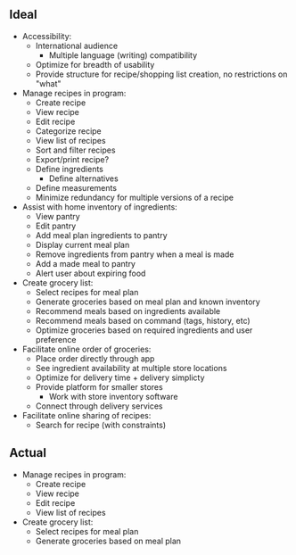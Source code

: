 ## Ideal
* Accessibility:
    * International audience
        * Multiple language (writing) compatibility
    * Optimize for breadth of usability
    * Provide structure for recipe/shopping list creation, no restrictions on "what"
* Manage recipes in program:
    * Create recipe
    * View recipe
    * Edit recipe
    * Categorize recipe
    * View list of recipes
    * Sort and filter recipes
    * Export/print recipe?
    * Define ingredients
        * Define alternatives
    * Define measurements
    * Minimize redundancy for multiple versions of a recipe
* Assist with home inventory of ingredients:
    * View pantry
    * Edit pantry
    * Add meal plan ingredients to pantry
    * Display current meal plan
    * Remove ingredients from pantry when a meal is made
    * Add a made meal to pantry
    * Alert user about expiring food
* Create grocery list:
    * Select recipes for meal plan
    * Generate groceries based on meal plan and known inventory
    * Recommend meals based on ingredients available
    * Recommend meals based on command (tags, history, etc)
    * Optimize groceries based on required ingredients and user preference
* Facilitate online order of groceries:
    * Place order directly through app
    * See ingredient availability at multiple store locations
    * Optimize for delivery time + delivery simplicty
    * Provide platform for smaller stores
        * Work with store inventory software
    * Connect through delivery services
* Facilitate online sharing of recipes:
    * Search for recipe (with constraints)

## Actual
* Manage recipes in program:
    * Create recipe
    * View recipe
    * Edit recipe
    * View list of recipes
* Create grocery list:
    * Select recipes for meal plan
    * Generate groceries based on meal plan